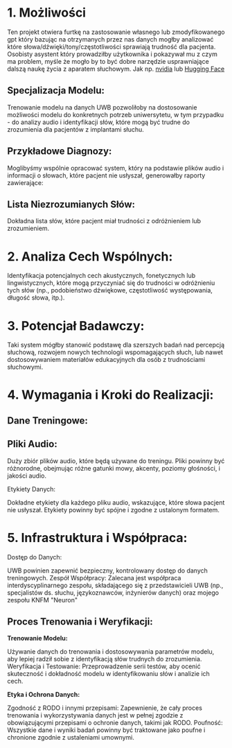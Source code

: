 # 1. Możliwości
Ten projekt otwiera furtkę na zastosowanie własnego lub zmodyfikowanego gpt który bazując na otrzymanych przez nas danych mogłby analizować które słowa/dźwięki/tony/częstotliwości sprawiają trudność dla pacjenta. Osobisty asystent który prowadziłby użytkownika i pokazywał mu z czym ma problem, myśle że mogło by to być dobre narzędzie usprawniające dalszą naukę życia z aparatem słuchowym.
Jak np. [nvidia](https://build.nvidia.com/nvidia/llama-3_1-nemotron-70b-instruct/modelcard) lub [Hugging Face](https://huggingface.co/nvidia/Llama-3.1-Nemotron-70B-Instruct)

## Specjalizacja Modelu: 

Trenowanie modelu na danych UWB pozwoliłoby na dostosowanie  możliwości modelu do konkretnych potrzeb uniwersytetu, w tym przypadku - do analizy audio i identyfikacji słów, które mogą być trudne do zrozumienia dla pacjentów z implantami słuchu.

## Przykładowe Diagnozy: 

Moglibyśmy wspólnie opracować system, który na podstawie plików audio i informacji o słowach, które pacjent nie usłyszał, generowałby raporty zawierające:

## Lista Niezrozumianych Słów:

 Dokładna lista słów, które pacjent miał trudności z odróżnieniem lub zrozumieniem.

# 2. Analiza Cech Wspólnych: 

Identyfikacja potencjalnych cech akustycznych, fonetycznych lub lingwistycznych, które mogą przyczyniać się do trudności w odróżnieniu tych słów (np., podobieństwo dźwiękowe, częstotliwość występowania, długość słowa, itp.).

# 3. Potencjał Badawczy:

 Taki system mógłby stanowić podstawę dla szerszych badań nad percepcją słuchową, rozwojem nowych technologii wspomagających słuch, lub nawet dostosowywaniem materiałów edukacyjnych dla osób z trudnościami słuchowymi.

# 4. Wymagania i Kroki do Realizacji:
## Dane Treningowe:

## Pliki Audio:

 Duży zbiór plików audio, które będą używane do treningu. Pliki powinny być różnorodne, obejmując różne gatunki mowy, akcenty, poziomy głośności, i jakości audio.

Etykiety Danych:

 Dokładne etykiety dla każdego pliku audio, wskazujące, które słowa pacjent nie usłyszał. Etykiety powinny być spójne i zgodne z ustalonym formatem.

# 5. Infrastruktura i Współpraca:

Dostęp do Danych:

 UWB powinien zapewnić bezpieczny, kontrolowany dostęp do danych treningowych.
Zespół Współpracy: Zalecana jest współpraca interdyscyplinarnego zespołu, składającego się z przedstawicieli UWB (np., specjalistów ds. słuchu, językoznawców, inżynierów danych) oraz mojego zespołu KNFM "Neuron"

## Proces Trenowania i Weryfikacji:

**Trenowanie Modelu:**

 Używanie danych do trenowania i dostosowywania  parametrów modelu, aby lepiej radził sobie z identyfikacją słów trudnych do zrozumienia.
Weryfikacja i Testowanie: Przeprowadzenie serii testów, aby ocenić skuteczność i dokładność modelu w identyfikowaniu słów i analizie ich cech.

**Etyka i Ochrona Danych:**

Zgodność z RODO i innymi przepisami: Zapewnienie, że cały proces trenowania i wykorzystywania danych jest w pełnej zgodzie z obowiązującymi przepisami o ochronie danych, takimi jak RODO.
Poufność: Wszystkie dane i wyniki badań powinny być traktowane jako poufne i chronione zgodnie z ustaleniami umownymi.


